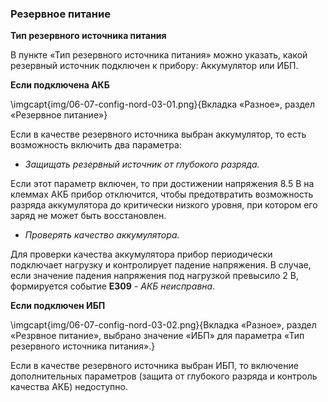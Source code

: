 ### Резервное питание

**Тип резервного источника питания**  

В пункте «Тип резервного источника питания» можно указать, какой резервный источник подключен к прибору: Аккумулятор или ИБП.
   

**Если подключена АКБ**

\imgcapt{img/06-07-config-nord-03-01.png}{Вкладка «Разное», раздел «Резервное питание»}

Если в качестве резервного источника выбран аккумулятор, то есть возможность включить два параметра:

* *Защищать резервный источник от глубокого разряда.* 

Если этот параметр включен, то при достижении напряжения 8.5 В на клеммах АКБ прибор отключится, чтобы предотвратить возможность разряда аккумулятора до критически низкого уровня, при котором его заряд не может быть восстановлен. 

* *Проверять качество аккумулятора.* 

Для проверки качества аккумулятора прибор периодически подключает нагрузку и контролирует падение напряжения. В случае, если значение падения напряжения под нагрузкой превысило 2 В, формируется событие **E309** - *АКБ неисправна*.
   

**Если подключен ИБП**

\imgcapt{img/06-07-config-nord-03-02.png}{Вкладка «Разное», раздел «Резрвное питание», выбрано значение «ИБП» для параметра «Тип резервного источника питания».}

Если в качестве резервного источника выбран ИБП, то включение дополнительных параметров (защита от глубокого разряда и контроль качества АКБ) недоступно.


